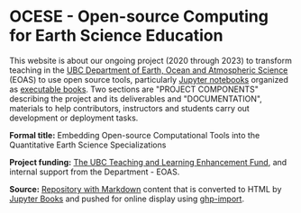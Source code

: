 
# OCESE - Open-source Computing for Earth Science Education

This website is about our ongoing project (2020 through 2023) to transform teaching in the [UBC Department of Earth, Ocean and Atmospheric Science](https://www.eoas.ubc.ca) (EOAS) to use open source tools, particularly [Jupyter notebooks](https://www.jupyter.org) organized as [executable books](https://executablebooks.org/en/latest/). Two sections are "PROJECT COMPONENTS" describing the project and its deliverables and "DOCUMENTATION", materials to help contributors, instructors and students carry out development or deployment tasks.

**Formal title:** Embedding Open-source Computational Tools into the Quantitative Earth Science Specializations

**Project funding:** [The UBC Teaching and Learning Enhancement Fund](https://tlef.ubc.ca/funded-proposals/entry/714/), and internal support from the Department - EOAS.

**Source:** [Repository with Markdown](https://github.com/fhmjones/ocese-docs) content that is converted to HTML by [Jupyter Books](https://jupyterbook.org/intro.html) and pushed for online display using [ghp-import](https://pypi.org/project/ghp-import/).
